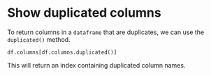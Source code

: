 # Show duplicated columns

To return columns in a `dataframe` that are duplicates, we can use the `duplicated()` method.

`df.columns[df.columns.duplicated()]`

This will return an index containing duplicated column names.
